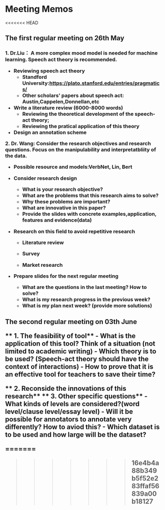 # Meeting Memos

<<<<<<< HEAD
<h2> The first regular meeting on 26th May
  <h3>
    1. Dr.Liu： A more complex mood model is needed for machine learning. Speech act theory is recommended. 

- **Reviewing speech act theory** 
  - Standford University:https://plato.stanford.edu/entries/pragmatics/
  - Other scholars' papers about speech act: Austin,Cappelen,Donnellan,etc
- **Write a literature review (6000-8000 words)**
  - Reviewing the theoretical development of the speech-act theory;
  - Reviewing the pratical application of this theory
- **Design an annotation scheme**



**2. Dr. Wang: Consider the research objectives and research questions. Focus on the manipulability and interpretatbliity of the data.**

- **Possible resource and models:VerbNet, Lin, Bert**

- **Consider research design**

  - What is your research objective?
  - What are the problems that this research aims to solve?
  - Why these problems are important?
  - What are innovative in this paper?
  - Provide the slides with concrete examples,application, features and evidence(data) 

- **Research on this field to avoid repetitive research**

  - Literature review

  - Survey

  - Market research

- **Prepare slides for the next regular meeting**

    - What are the questions in the last meeting? How to solve? 
    -  What is my research progress in the previous week? 
    - What is my plan next week? (provide more solutions)
    
<h2> The second regular meeting on 03th June
  
  ** 1. The feasibility of tool**
       - What is the application of this tool? Think of a situation (not limited to academic writing)
       - Which theory is to be used? (Speech-act theory should have the context of interactions)
       - How to prove that it is an effective tool for teachers to save their time?
  
  ** 2. Reconside the innovations of this research**
  ** 3. Other specific questions**
       - What kinds of levels are considered?(word level/clause level/essay level)
       - Will it be possible for annotators to annotate very differently? How to aviod this?
       - Which dataset is to be used and how large will be the dataset?


=======
>>>>>>> 16e4b4a88b349b5f52e283ffaf56839a00b18127
  

  

  

  ​    

​    


    

  

 











